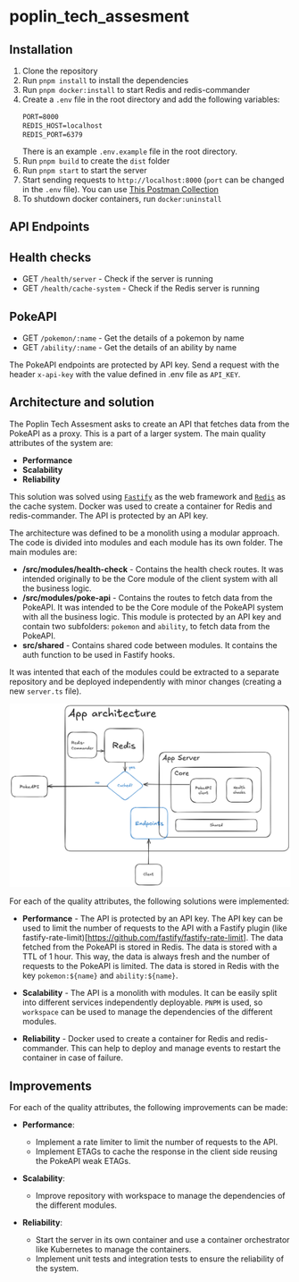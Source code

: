 # poplin_tech_assesment

## Installation

1. Clone the repository
2. Run `pnpm install` to install the dependencies
3. Run `pnpm docker:install` to start Redis and redis-commander
4. Create a `.env` file in the root directory and add the following variables:
    ```
    PORT=8000
    REDIS_HOST=localhost
    REDIS_PORT=6379
    ```
    There is an example `.env.example` file in the root directory.
5. Run `pnpm build` to create the `dist` folder
6. Run `pnpm start` to start the server
7. Start sending requests to `http://localhost:8000` (`port` can be changed in the `.env` file). You can use [This Postman Collection](./Poplin_tech_test.postman_collection.json)
8. To shutdown docker containers, run `docker:uninstall`


## API Endpoints

## Health checks
- GET `/health/server` - Check if the server is running
- GET `/health/cache-system` - Check if the Redis server is running

## PokeAPI
- GET `/pokemon/:name` - Get the details of a pokemon by name
- GET `/ability/:name` - Get the details of an ability by name

The PokeAPI endpoints are protected by API key. Send a request with the header `x-api-key` with the value defined in .env file as `API_KEY`.

## Architecture and solution

The Poplin Tech Assesment asks to create an API that fetches data from the PokeAPI as a proxy. This is a part of a larger system. The main quality attributes of the system are:

* **Performance**
* **Scalability**
* **Reliability**

This solution was solved using [`Fastify`](https://www.fastify.io/) as the web framework and [`Redis`](https://redis.io/) as the cache system. Docker was used to create a container for Redis and redis-commander. The API is protected by an API key.

The architecture was defined to be a monolith using a modular approach. The code is divided into modules and each module has its own folder. The main modules are:

* **/src/modules/health-check** - Contains the health check routes. It was intended originally to be the Core module of the client system with all the business logic.
* **/src/modules/poke-api** - Contains the routes to fetch data from the PokeAPI. It was intended to be the Core module of the PokeAPI system with all the business logic. This module is protected by an API key and contain two subfolders: `pokemon` and `ability`, to fetch data from the PokeAPI.
* **src/shared** - Contains shared code between modules. It contains the auth function to be used in Fastify hooks.

It was intented that each of the modules could be extracted to a separate repository and be deployed independently with minor changes (creating a new `server.ts` file).

![Architecture](./Diagram.png)

For each of the quality attributes, the following solutions were implemented:

* **Performance** - The API is protected by an API key. The API key can be used to limit the number of requests to the API with a Fastify plugin (like fastify-rate-limit)[https://github.com/fastify/fastify-rate-limit]. The data fetched from the PokeAPI is stored in Redis. The data is stored with a TTL of 1 hour. This way, the data is always fresh and the number of requests to the PokeAPI is limited. The data is stored in Redis with the key `pokemon:${name}` and `ability:${name}`.

* **Scalability** - The API is a monolith with modules. It can be easily split into different services independently deployable. `PNPM` is used, so `workspace` can be used to manage the dependencies of the different modules.

* **Reliability** - Docker used to create a container for Redis and redis-commander. This can help to deploy and manage events to restart the container in case of failure.

## Improvements

For each of the quality attributes, the following improvements can be made:

* **Performance**:
  - Implement a rate limiter to limit the number of requests to the API.
  - Implement ETAGs to cache the response in the client side reusing the PokeAPI weak ETAGs.

* **Scalability**: 
  - Improve repository with workspace to manage the dependencies of the different modules.

* **Reliability**:
  - Start the server in its own container and use a container orchestrator like Kubernetes to manage the containers.
  - Implement unit tests and integration tests to ensure the reliability of the system.
